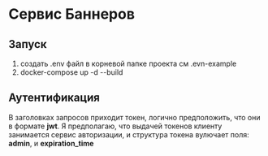 # Сервис Баннеров
## Запуск
1. создать .env файл в корневой папке проекта см .evn-example
2. docker-compose up -d --build
## Аутентификация
В заголовках запросов приходит токен, логично предположить, что они в формате **jwt**. Я предполагаю, что выдачей токенов клиенту занимается сервис авторизации, и структура токена вулючает поля: **admin**, и **expiration_time**


